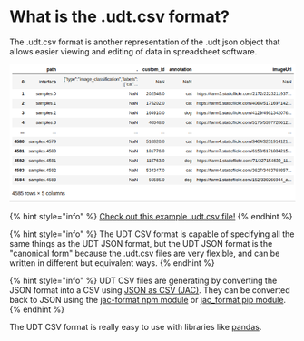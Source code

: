 # What is the .udt.csv format?

The .udt.csv format is another representation of the .udt.json object that allows easier viewing and editing of data in spreadsheet software. 

![A udt.csv file has easy to understand columns!](.gitbook/assets/image%20%2812%29.png)

{% hint style="info" %}
[Check out this example .udt.csv file!](https://github.com/UniversalDataTool/udt-format/blob/master/SAMPLE.udt.csv)
{% endhint %}

{% hint style="info" %}
The UDT CSV format is capable of specifying all the same things as the UDT JSON format, but the UDT JSON format is the "canonical form" because the .udt.csv files are very flexible, and can be written in different but equivalent ways.
{% endhint %}

{% hint style="info" %}
UDT CSV files are generating by converting the JSON format into a CSV using [JSON as CSV \(JAC\)](https://github.com/UniversalDataTool/jac-format). They can be converted back to JSON using the [jac-format npm module](https://www.npmjs.com/package/jac-format) or [jac\_format pip module](https://pypi.org/project/jac-format/).
{% endhint %}

The UDT CSV format is really easy to use with libraries like [pandas](https://pandas.pydata.org/).

